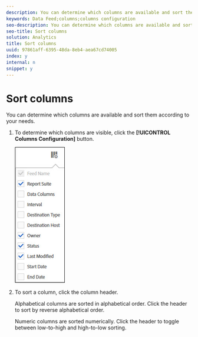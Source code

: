 ```yaml
---
description: You can determine which columns are available and sort them according to your needs.
keywords: Data Feed;columns;columns configuration
seo-description: You can determine which columns are available and sort them according to your needs.
seo-title: Sort columns
solution: Analytics
title: Sort columns
uuid: 97861aff-6395-48da-8eb4-aea67cd74005
index: y
internal: n
snippet: y
---
```


# Sort columns

You can determine which columns are available and sort them according to your needs.

1. To determine which columns are visible, click the **[!UICONTROL Columns Configuration]** button.

   ![](assets/cols.jpg)

1. To sort a column, click the column header.

   Alphabetical columns are sorted in alphabetical order. Click the header to sort by reverse alphabetical order.

   Numeric columns are sorted numerically. Click the header to toggle between low-to-high and high-to-low sorting. 
